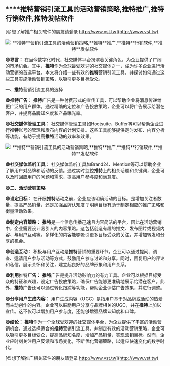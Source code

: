 ## ****推特**营销引流工具的活动营销策略,**推特**推广,**推特**行销软件,**推特**发帖软件**

[😍想了解推广相关软件的朋友请登录 http://www.vst.tw](http://www.vst.tw)

 <center><img src="https://vst.tw/MP4/tuiguang/png/4.png" alt="**推特**营销引流工具的活动营销策略,**推特**推广,**推特**行销软件,**推特**发帖软件"></center>

**😄导言：**
在当今数字化时代，社交媒体平台扮演着关键角色，为企业提供了广阔的市场机会。其中，**推特**作为全球最受欢迎的社交媒体之一，成为许多企业进行活动营销的首选平台。本文将介绍一些有效的**推特**营销引流工具，并探讨如何通过这些工具实施活动营销策略，以吸引更多目标受众。

一、**推特**营销引流工具的选择

**😄**推特**广告：**
**推特**广告是一种付费形式的宣传工具，可以帮助企业将消息传递给更广泛的用户群体。通过精确的定位和广告投放策略，企业可以将广告展示给潜在客户，并提高品牌知名度和产品曝光率。

**😄社交媒体管理工具：**
社交媒体管理工具如Hootsuite、Buffer等可以帮助企业进行**推特**账号的管理和发布内容的计划安排。这些工具能够提供定时发布、内容分析等功能，有助于提高**推特**活动的效率和效果。

 <center><img src="https://vst.tw/MP4/tuiguang/png/4.png" alt="**推特**营销引流工具的活动营销策略,**推特**推广,**推特**行销软件,**推特**发帖软件"></center>

**😄社交媒体监听工具：**
社交媒体监听工具如Brand24、Mention等可以帮助企业了解用户对品牌和活动的反馈。通过实时监控**推特**上的相关话题和关键词，企业可以及时回应用户的问题和需求，提高用户参与度和满意度。

**😄二、活动营销策略**

**😄设定目标：**
在开展**推特**活动之前，企业应该明确活动的目标。是增加关注者数量，提高产品销量，还是加强品牌认知度？明确目标有助于制定相应的推广策略和衡量活动效果。

**😄制定内容策略：**
**推特**是一个信息传播迅速且内容简洁的平台，因此在活动营销中，企业需要设计吸引人的内容策略。这包括创造有趣的推文、发布图片或视频内容、与用户互动等。多样化的内容能够吸引更多目标受众的关注，并增加转发和分享的机会。

**😄创造互动：**
积极与用户互动是**推特**营销的重要环节。企业可以通过提问、调查、邀请用户参与活动等方式，鼓励用户参与讨论和分享。同时，回复用户的评论和私信，展示关怀和关注，建立起良好的品牌形象和用户关系。

**😄利用**推特**广告：**
**推特**广告是提升活动影响力的有力工具。企业可以根据目标受众的特征和兴趣，设定广告投放策略，确保广告能够更准确地展示给潜在客户。此外，**推特**广告还可以通过转化跟踪等功能，帮助企业评估广告效果，并进行调整。

**😄分享用户生成内容：**
用户生成内容（UGC）是指用户基于对品牌或活动的热爱而主动创作的内容。企业可以鼓励用户分享与品牌相关的UGC，并在**推特**上加以宣传。这不仅可以增加用户参与度，还能够增强品牌认知度和口碑。

**😄结论：**
**推特**作为一个全球受欢迎的社交媒体平台，为企业提供了丰富的活动营销机会。通过选择适合的**推特**营销引流工具，并制定有效的活动营销策略，企业可以吸引更多目标受众，提高品牌知名度，增加产品销量，实现营销目标。然而，企业应时刻关注用户反馈和市场变化，不断优化营销策略，以适应快速变化的数字时代。

[😍想了解推广相关软件的朋友请登录 http://www.vst.tw](http://www.vst.tw)



